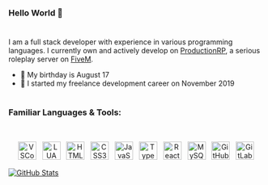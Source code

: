 ### Hello World 👋
#
I am a full stack developer with experience in various programming languages. I currently own and actively develop on <a href='https://www.productionrp.net/'>ProductionRP</a>, a serious roleplay server on <a href="https://fivem.net">FiveM</a>.

* 🎂 My birthday is August 17
* 📅 I started my freelance development career on November 2019

#
### Familiar Languages & Tools:
<br>
<p align="center">
    <img width="36" alt="VSCode" src="https://cdn.jsdelivr.net/gh/devicons/devicon/icons/vscode/vscode-original.svg" draggable="false" />
    &nbsp;
    <img width="36" alt="LUA" src="https://cdn.jsdelivr.net/gh/devicons/devicon/icons/lua/lua-plain-wordmark.svg" draggable="false" />
    &nbsp;
    <img width="36" alt="HTML5" src="https://cdn.jsdelivr.net/gh/devicons/devicon/icons/html5/html5-original-wordmark.svg" draggable="false" />
    &nbsp;
    <img width="36" alt="CSS3" src="https://cdn.jsdelivr.net/gh/devicons/devicon/icons/css3/css3-original-wordmark.svg" draggable="false" />
    &nbsp;
    <img width="36" alt="JavaScript" src="https://cdn.jsdelivr.net/gh/devicons/devicon/icons/javascript/javascript-original.svg" draggable="false" />
    &nbsp;
    <img width="36" alt="TypeScript" src="https://cdn.jsdelivr.net/gh/devicons/devicon/icons/typescript/typescript-original.svg" draggable="false" />
    &nbsp;
    <img width="36" alt="React" src="https://cdn.jsdelivr.net/gh/devicons/devicon/icons/react/react-original.svg" draggable="false" />
    &nbsp;
    <img width="36" alt="MySQL" src="https://cdn.jsdelivr.net/gh/devicons/devicon/icons/mysql/mysql-original.svg" draggable="false" />
    &nbsp;
    <img width="36" alt="GitHub" src="https://cdn.jsdelivr.net/gh/devicons/devicon/icons/github/github-original.svg" draggable="false" />
    &nbsp;
    <img width="36" alt="GitLab" src="https://cdn.jsdelivr.net/gh/devicons/devicon/icons/gitlab/gitlab-original.svg" draggable="false" />
</p>

[![GitHub Stats](https://github-readme-stats.vercel.app/api?username=ghostdaghost&count_private=true&show_icons=true&theme=dracula)](https://github.com/anuraghazra/github-readme-stats)
